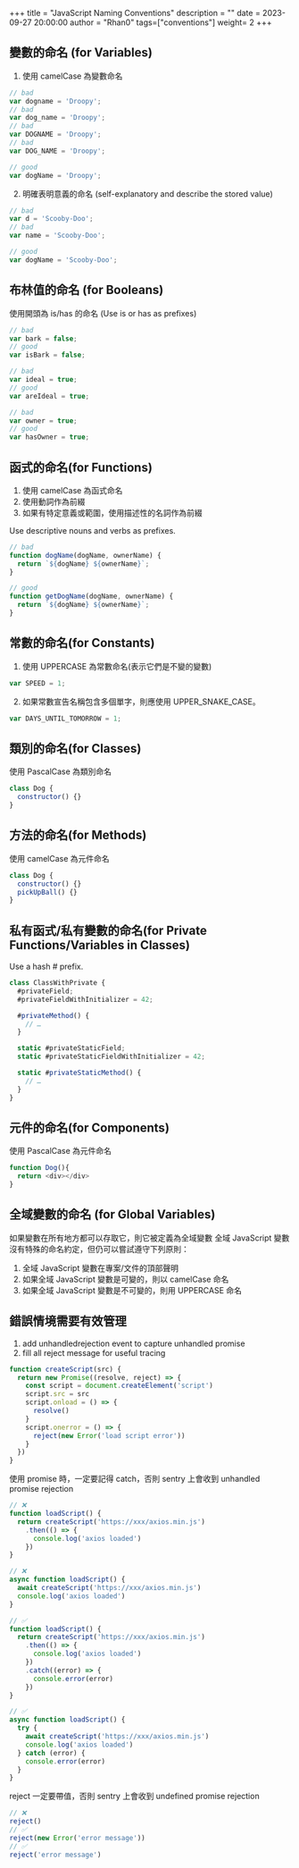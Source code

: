 +++
title = "JavaScript Naming Conventions"
description = ""
date = 2023-09-27 20:00:00
author = "Rhan0"
tags=["conventions"]
weight= 2
+++

## 變數的命名 (for Variables)

1. 使用 camelCase 為變數命名

```javascript
// bad
var dogname = 'Droopy'; 
// bad
var dog_name = 'Droopy'; 
// bad
var DOGNAME = 'Droopy'; 
// bad
var DOG_NAME = 'Droopy'; 

// good
var dogName = 'Droopy';
```

2. 明確表明意義的命名
(self-explanatory and describe the stored value)

```javascript
// bad
var d = 'Scooby-Doo';
// bad
var name = 'Scooby-Doo';

// good
var dogName = 'Scooby-Doo';
```

## 布林值的命名 (for Booleans)

使用開頭為 is/has 的命名
(Use is or has as prefixes)

```javascript
// bad
var bark = false;
// good
var isBark = false;

// bad
var ideal = true;
// good
var areIdeal = true;

// bad
var owner = true;
// good
var hasOwner = true;
```

## 函式的命名(for Functions)

1. 使用 camelCase 為函式命名
2. 使用動詞作為前綴
3. 如果有特定意義或範圍，使用描述性的名詞作為前綴

Use descriptive nouns and verbs as prefixes.

```javascript
// bad
function dogName(dogName, ownerName) { 
  return `${dogName} ${ownerName}`;
}

// good
function getDogName(dogName, ownerName) { 
  return `${dogName} ${ownerName}`;
}
```

## 常數的命名(for Constants)

1. 使用 UPPERCASE 為常數命名(表示它們是不變的變數)

```javascript
var SPEED = 1;
```

2. 如果常數宣告名稱包含多個單字，則應使用 UPPER_SNAKE_CASE。

```javascript
var DAYS_UNTIL_TOMORROW = 1;
```

## 類別的命名(for Classes)

使用 PascalCase 為類別命名

```javascript
class Dog {
  constructor() {}
}
```

## 方法的命名(for Methods)

使用 camelCase 為元件命名

```javascript
class Dog {
  constructor() {}
  pickUpBall() {}
}
```

## 私有函式/私有變數的命名(for Private Functions/Variables in Classes)

Use a hash # prefix.

```javascript
class ClassWithPrivate {
  #privateField;
  #privateFieldWithInitializer = 42;

  #privateMethod() {
    // …
  }

  static #privateStaticField;
  static #privateStaticFieldWithInitializer = 42;

  static #privateStaticMethod() {
    // …
  }
}
```

## 元件的命名(for Components)

使用 PascalCase 為元件命名

```javascript
function Dog(){
  return <div></div>
}
```

## 全域變數的命名 (for Global Variables)

如果變數在所有地方都可以存取它，則它被定義為全域變數
全域 JavaScript 變數沒有特殊的命名約定，但仍可以嘗試遵守下列原則：

1. 全域 JavaScript 變數在專案/文件的頂部聲明
2. 如果全域 JavaScript 變數是可變的，則以 camelCase 命名
3. 如果全域 JavaScript 變數是不可變的，則用 UPPERCASE 命名

## 錯誤情境需要有效管理

1. add unhandledrejection event to capture unhandled promise
2. fill all reject message for useful tracing

```javascript
function createScript(src) {
  return new Promise((resolve, reject) => {
    const script = document.createElement('script')
    script.src = src
    script.onload = () => {
      resolve()
    }
    script.onerror = () => {
      reject(new Error('load script error'))
    }
  })
}
```

使用 promise 時，一定要記得 catch，否則 sentry 上會收到 unhandled promise rejection

```javascript
// ❌
function loadScript() {
  return createScript('https://xxx/axios.min.js')
    .then(() => {
      console.log('axios loaded')
    })
}

// ❌
async function loadScript() {
  await createScript('https://xxx/axios.min.js')
  console.log('axios loaded')
}

// ✅
function loadScript() {
  return createScript('https://xxx/axios.min.js')
    .then(() => {
      console.log('axios loaded')
    })
    .catch((error) => {
      console.error(error)
    })
}

// ✅
async function loadScript() {
  try {
    await createScript('https://xxx/axios.min.js')
    console.log('axios loaded')
  } catch (error) {
    console.error(error)
  }
}
```

reject 一定要帶值，否則 sentry 上會收到 undefined promise rejection
```javascript
// ❌
reject()
// ✅
reject(new Error('error message'))
// ✅
reject('error message')
```